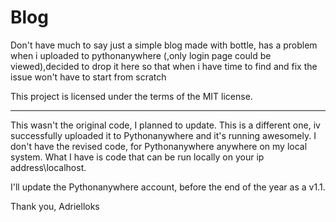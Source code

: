 # Blog
Don't have much to say just a simple blog made with bottle, has a problem when i uploaded to pythonanywhere (,only login page could be viewed),decided to drop it here so that when i have time to find and fix the issue won't have to start from scratch

This project is licensed under the terms of the MIT license.

*********
This wasn't the original code, I planned to update. This is a different one, iv successfully uploaded it to Pythonanywhere and it's running awesomely.
I don't have the revised code, for Pythonanywhere anywhere on my local system.
What I have is code that can be run locally on your ip address\localhost.

I'll update the Pythonanywhere account, before the end of the year as a v1.1.

Thank you,
Adrielloks
